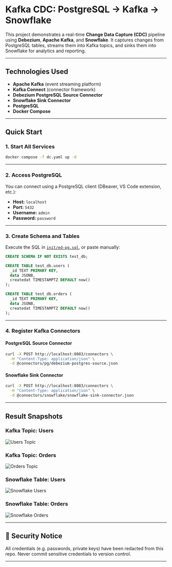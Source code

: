 #  Kafka CDC: PostgreSQL → Kafka → Snowflake

This project demonstrates a real-time **Change Data Capture (CDC)** pipeline using **Debezium**, **Apache Kafka**, and **Snowflake**. It captures changes from PostgreSQL tables, streams them into Kafka topics, and sinks them into Snowflake for analytics and reporting.

---

##  Technologies Used

* **Apache Kafka** (event streaming platform)
* **Kafka Connect** (connector framework)
* **Debezium PostgreSQL Source Connector**
* **Snowflake Sink Connector**
* **PostgreSQL**
* **Docker Compose**

---

##  Quick Start

### 1. Start All Services

```bash
docker compose -f dc.yaml up -d
```

---

### 2. Access PostgreSQL

You can connect using a PostgreSQL client (DBeaver, VS Code extension, etc.):

* **Host:** `localhost`
* **Port:** `5432`
* **Username:** `admin`
* **Password:** `password`

---

### 3. Create Schema and Tables

Execute the SQL in [`init/ed-pg.sql`](./init/ed-pg.sql), or paste manually:

```sql
CREATE SCHEMA IF NOT EXISTS test_db;

CREATE TABLE test_db.users (
  _id TEXT PRIMARY KEY,
  data JSONB,
  createdat TIMESTAMPTZ DEFAULT now()
);

CREATE TABLE test_db.orders (
  _id TEXT PRIMARY KEY,
  data JSONB,
  createdat TIMESTAMPTZ DEFAULT now()
);
```

---

### 4. Register Kafka Connectors

####  PostgreSQL Source Connector

```bash
curl -X POST http://localhost:8083/connectors \
  -H "Content-Type: application/json" \
  -d @connectors/pg/debezium-postgres-source.json
```

####  Snowflake Sink Connector

```bash
curl -X POST http://localhost:8083/connectors \
  -H "Content-Type: application/json" \
  -d @connectors/snowflake/snowflake-sink-connector.json
```

---

##  Result Snapshots

###  Kafka Topic: Users

![Users Topic](./Result-Snapshots/users-topic.png)

###  Kafka Topic: Orders

![Orders Topic](./Result-Snapshots/orders-topic.png)

###  Snowflake Table: Users

![Snowflake Users](./Result-Snapshots/snowflake-users.png)

###  Snowflake Table: Orders

![Snowflake Orders](./Result-Snapshots/snowflake-orders.png)

---

## 🔐 Security Notice

All credentials (e.g. passwords, private keys) have been redacted from this repo. Never commit sensitive credentials to version control.

---


